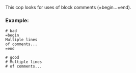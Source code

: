 This cop looks for uses of block comments (=begin...=end).

### Example:
    # bad
    =begin
    Multiple lines
    of comments...
    =end

    # good
    # Multiple lines
    # of comments...
